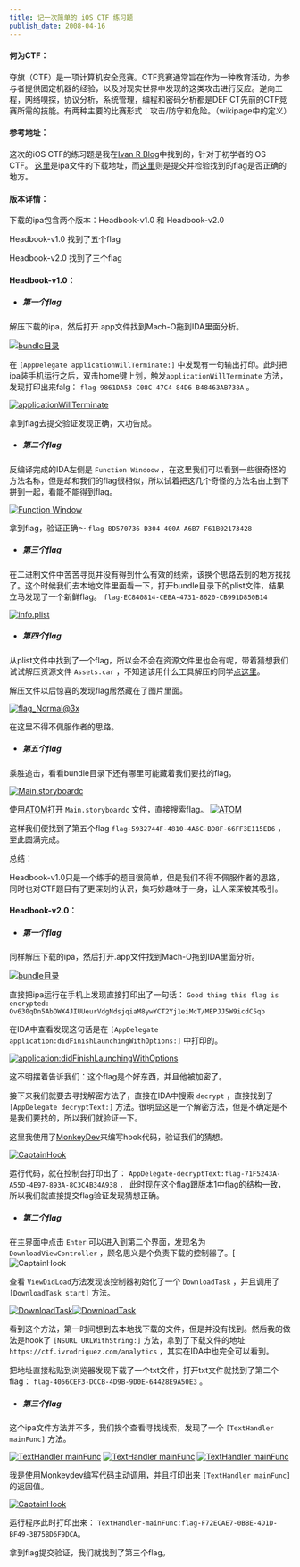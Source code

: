 ```yaml
---
title: 记一次简单的 iOS CTF 练习题
publish_date: 2008-04-16
---
```


#### 何为CTF：

 夺旗（CTF）是一项计算机安全竞赛。CTF竞赛通常旨在作为一种教育活动，为参与者提供固定机器的经验，以及对现实世界中发现的这类攻击进行反应。逆向工程，网络嗅探，协议分析，系统管理，编程和密码分析都是DEF CT先前的CTF竞赛所需的技能。有两种主要的比赛形式：攻击/防守和危险。（wikipage中的定义）

#### 参考地址：

 这次的iOS CTF的练习题是我在[Ivan R Blog](https://www.ivrodriguez.com/mobile-ctf/)中找到的，针对于初学者的iOS CTF。 [这里](http://www.google.com/)是ipa文件的下载地址，而[这里](https://ctf.ivrodriguez.com/)则是提交并检验找到的flag是否正确的地方。

#### 版本详情：

下载的ipa包含两个版本：Headbook-v1.0 和 Headbook-v2.0

Headbook-v1.0 找到了五个flag

Headbook-v2.0 找到了三个flag

#### Headbook-v1.0：

- ##### 第一个flag

解压下载的ipa，然后打开.app文件找到Mach-O拖到IDA里面分析。

[![bundle目录](https://dwj1210.github.io/images/image2.png)](../easy_ios_ctf_practice/easy_ios_ctf_practice_1.png)

在 `[AppDelegate applicationWillTerminate:]` 中发现有一句输出打印。此时把ipa装手机运行之后，双击home键上划，触发`applicationWillTerminate` 方法，发现打印出来falg： `flag-9861DA53-C08C-47C4-84D6-B48463AB738A` 。

[![applicationWillTerminate](https://dwj1210.github.io/images/image1.png)](../easy_ios_ctf_practice/easy_ios_ctf_practice_2.png)

拿到flag去提交验证发现正确，大功告成。

- ##### 第二个flag

反编译完成的IDA左侧是 `Function Windoow` ，在这里我们可以看到一些很奇怪的方法名称，但是却和我们的flag很相似，所以试着把这几个奇怪的方法名由上到下拼到一起，看能不能得到flag。

[![Function Window](https://dwj1210.github.io/images/image14.png)](../easy_ios_ctf_practice/easy_ios_ctf_practice_3.png)

拿到flag，验证正确～ `flag-BD570736-D304-400A-A6B7-F61B02173428`

- ##### 第三个flag

在二进制文件中苦苦寻觅并没有得到什么有效的线索，该换个思路去别的地方找找了。这个时候我们去本地文件里面看一下，打开bundle目录下的plist文件，结果立马发现了一个新鲜flag。 `flag-EC840814-CEBA-4731-8620-CB991D850B14`

[![info.plist](https://dwj1210.github.io/images/image15.png)](../easy_ios_ctf_practice/easy_ios_ctf_practice_4.png)

- ##### 第四个flag

从plist文件中找到了一个flag，所以会不会在资源文件里也会有呢，带着猜想我们试试解压资源文件 `Assets.car` ，不知道该用什么工具解压的同学[点这里](https://github.com/insidegui/AssetCatalogTinkerer/raw/master/releases/AssetCatalogTinkerer_latest.zip)。

解压文件以后惊喜的发现flag居然藏在了图片里面。

[![flag_Normal@3x](https://dwj1210.github.io/images/image16.png)](../easy_ios_ctf_practice/easy_ios_ctf_practice_5.png)

在这里不得不佩服作者的思路。

- ##### 第五个flag

乘胜追击，看看bundle目录下还有哪里可能藏着我们要找的flag。

[![Main.storyboardc](https://dwj1210.github.io/images/image17.png)](../easy_ios_ctf_practice/easy_ios_ctf_practice_7.png)

使用[ATOM](https://atom.io/)打开 `Main.storyboardc` 文件，直接搜索flag。
[![ATOM](https://dwj1210.github.io/images/image18.png)](../easy_ios_ctf_practice/easy_ios_ctf_practice_8.png)

这样我们便找到了第五个flag `flag-5932744F-4810-4A6C-BD8F-66FF3E115ED6` ，至此圆满完成。

总结：

Headbook-v1.0只是一个练手的题目很简单，但是我们不得不佩服作者的思路，同时也对CTF题目有了更深刻的认识，集巧妙趣味于一身，让人深深被其吸引。

#### Headbook-v2.0：

- ##### 第一个flag

同样解压下载的ipa，然后打开.app文件找到Mach-O拖到IDA里面分析。

[![bundle目录](https://dwj1210.github.io/images/image9.png)](../easy_ios_ctf_practice/easy_ios_ctf_practice_9.png)

 直接把ipa运行在手机上发现直接打印出了一句话： `Good thing this flag is encrypted: Ov630qDn5AbOWX4JIUUeurVdgNdsjqiaM8ywYCT2Yj1eiMcT/MEPJJ5W9icdC5qb`

 在IDA中查看发现这句话是在 `[AppDelegate application:didFinishLaunchingWithOptions:]` 中打印的。

[![application:didFinishLaunchingWithOptions](https://dwj1210.github.io/images/image4.png)](../easy_ios_ctf_practice/easy_ios_ctf_practice_10.png)

 这不明摆着告诉我们：这个flag是个好东西，并且他被加密了。

 接下来我们就要去寻找解密方法了，直接在IDA中搜索 `decrypt` ，直接找到了 `[AppDelegate decryptText:]` 方法。很明显这是一个解密方法，但是不确定是不是我们要找的，所以我们就验证一下。

 这里我使用了[MonkeyDev](https://github.com/AloneMonkey/MonkeyDev)来编写hook代码，验证我们的猜想。

[![CaptainHook](https://dwj1210.github.io/images/image5.png)](../easy_ios_ctf_practice/easy_ios_ctf_practice_11.png)

 运行代码，就在控制台打印出了： `AppDelegate-decryptText:flag-71F5243A-A55D-4E97-893A-8C3C4B34A938` ， 此时现在这个flag跟版本1中flag的结构一致，所以我们就直接提交flag验证发现猜想正确。

- ##### 第二个flag

在主界面中点击 `Enter` 可以进入到第二个界面，发现名为 `DownloadViewController` ，顾名思义是个负责下载的控制器了。[![CaptainHook](../easy_ios_ctf_practice/easy_ios_ctf_practice_12.png)

查看 `ViewDidLoad`方法发现该控制器初始化了一个 `DownloadTask` ，并且调用了 `[DownloadTask start]` 方法。

[![DownloadTask](https://dwj1210.github.io/images/image7.png)](https://dwj1210.github.io/images/image7.png)[![DownloadTask](https://dwj1210.github.io/images/image8.png)](../easy_ios_ctf_practice/easy_ios_ctf_practice_13.png)

 看到这个方法，第一时间想到去本地找下载的文件，但是并没有找到。然后我的做法是hook了 `[NSURL URLWithString:]` 方法，拿到了下载文件的地址 `https://ctf.ivrodriguez.com/analytics` ，其实在IDA中也完全可以看到。

 把地址直接粘贴到浏览器发现下载了一个txt文件，打开txt文件就找到了第二个flag： `flag-4056CEF3-DCCB-4D9B-9D0E-64428E9A50E3` 。

- ##### 第三个flag

这个ipa文件方法并不多，我们挨个查看寻找线索，发现了一个 `[TextHandler mainFunc]` 方法。

[![TextHandler mainFunc](https://dwj1210.github.io/images/image3.png)](../easy_ios_ctf_practice/easy_ios_ctf_practice_14.png)
[![TextHandler mainFunc](https://dwj1210.github.io/images/image10.png)](../easy_ios_ctf_practice/easy_ios_ctf_practice_15.png)
[![TextHandler mainFunc](https://dwj1210.github.io/images/image13.png)](../easy_ios_ctf_practice/easy_ios_ctf_practice_16.png)

我是使用Monkeydev编写代码主动调用，并且打印出来 `[TextHandler mainFunc]` 的返回值。

[![CaptainHook](https://dwj1210.github.io/images/image11.png)](../easy_ios_ctf_practice/easy_ios_ctf_practice_17.png)

运行程序此时打印出来： `TextHandler-mainFunc:flag-F72ECAE7-0BBE-4D1D-BF49-3B75BD6F9DCA`。

拿到flag提交验证，我们就找到了第三个flag。